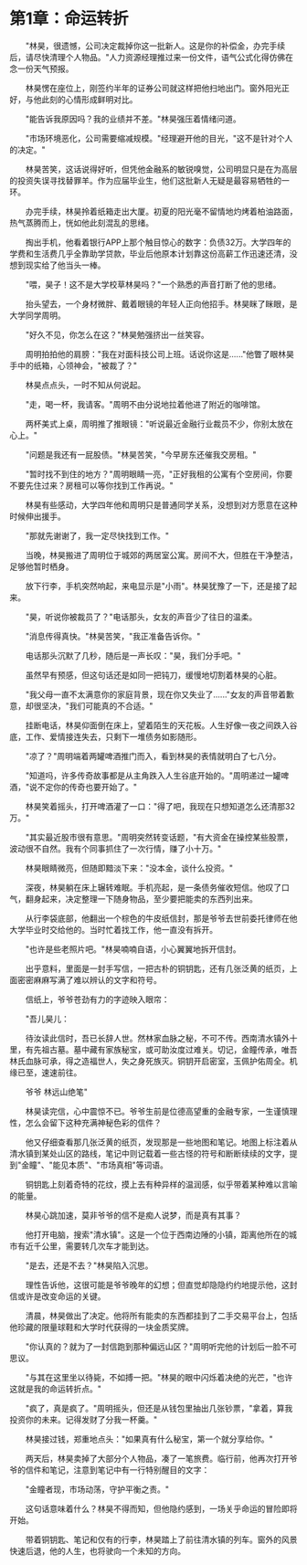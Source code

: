 # 第1章：命运转折

　　"林昊，很遗憾，公司决定裁掉你这一批新人。这是你的补偿金，办完手续后，请尽快清理个人物品。"人力资源经理推过来一份文件，语气公式化得仿佛在念一份天气预报。

　　林昊愣在座位上，刚签约半年的证券公司就这样把他扫地出门。窗外阳光正好，与他此刻的心情形成鲜明对比。

　　"能告诉我原因吗？我的业绩并不差。"林昊强压着情绪问道。

　　"市场环境恶化，公司需要缩减规模。"经理避开他的目光，"这不是针对个人的决定。"

　　林昊苦笑，这话说得好听，但凭他金融系的敏锐嗅觉，公司明显只是在为高层的投资失误寻找替罪羊。作为应届毕业生，他们这批新人无疑是最容易牺牲的一环。

　　办完手续，林昊拎着纸箱走出大厦。初夏的阳光毫不留情地灼烤着柏油路面，热气蒸腾而上，恍如他此刻混乱的思绪。

　　掏出手机，他看着银行APP上那个触目惊心的数字：负债32万。大学四年的学费和生活费几乎全靠助学贷款，毕业后他原本计划靠这份高薪工作迅速还清，没想到现实给了他当头一棒。

　　"喂，昊子！这不是大学校草林昊吗？"一个熟悉的声音打断了他的思绪。

　　抬头望去，一个身材微胖、戴着眼镜的年轻人正向他招手。林昊眯了眯眼，是大学同学周明。

　　"好久不见，你怎么在这？"林昊勉强挤出一丝笑容。

　　周明拍拍他的肩膀："我在对面科技公司上班。话说你这是......"他瞥了眼林昊手中的纸箱，心领神会，"被裁了？"

　　林昊点点头，一时不知从何说起。

　　"走，喝一杯，我请客。"周明不由分说地拉着他进了附近的咖啡馆。

　　两杯美式上桌，周明推了推眼镜："听说最近金融行业裁员不少，你别太放在心上。"

　　"问题是我还有一屁股债。"林昊苦笑，"今早房东还催我交房租。"

　　"暂时找不到住的地方？"周明眼睛一亮，"正好我租的公寓有个空房间，你要不要先住过来？房租可以等你找到工作再说。"

　　林昊有些感动，大学四年他和周明只是普通同学关系，没想到对方愿意在这种时候伸出援手。

　　"那就先谢谢了，我一定尽快找到工作。"

　　当晚，林昊搬进了周明位于城郊的两居室公寓。房间不大，但胜在干净整洁，足够他暂时栖身。

　　放下行李，手机突然响起，来电显示是"小雨"。林昊犹豫了一下，还是接了起来。

　　"昊，听说你被裁员了？"电话那头，女友的声音少了往日的温柔。

　　"消息传得真快。"林昊苦笑，"我正准备告诉你。"

　　电话那头沉默了几秒，随后是一声长叹："昊，我们分手吧。"

　　虽然早有预感，但这句话还是如同一把钝刀，缓慢地切割着林昊的心脏。

　　"我父母一直不太满意你的家庭背景，现在你又失业了......"女友的声音带着歉意，却很坚决，"我们可能真的不合适。"

　　挂断电话，林昊仰面倒在床上，望着陌生的天花板。人生好像一夜之间跌入谷底，工作、爱情接连失去，只剩下一堆债务如影随形。

　　"凉了？"周明端着两罐啤酒推门而入，看到林昊的表情就明白了七八分。

　　"知道吗，许多传奇故事都是从主角跌入人生谷底开始的。"周明递过一罐啤酒，"说不定你的传奇也要开始了。"

　　林昊笑着摇头，打开啤酒灌了一口："得了吧，我现在只想知道怎么还清那32万。"

　　"其实最近股市很有意思。"周明突然转变话题，"有大资金在操控某些股票，波动很不自然。我有个同事抓住了一次行情，赚了小十万。"

　　林昊眼睛微亮，但随即黯淡下来："没本金，谈什么投资。"

　　深夜，林昊躺在床上辗转难眠。手机亮起，是一条债务催收短信。他叹了口气，翻身起来，决定整理一下随身物品，至少要把能卖的东西列出来。

　　从行李袋底部，他翻出一个棕色的牛皮纸信封，那是爷爷去世前委托律师在他大学毕业时交给他的。当时忙着找工作，他一直没有拆开。

　　"也许是些老照片吧。"林昊喃喃自语，小心翼翼地拆开信封。

　　出乎意料，里面是一封手写信，一把古朴的铜钥匙，还有几张泛黄的纸页，上面密密麻麻写满了难以辨认的文字和符号。

　　信纸上，爷爷苍劲有力的字迹映入眼帘：

　　"吾儿昊儿：
  
　　待汝读此信时，吾已长辞人世。然林家血脉之秘，不可不传。西南清水镇外十里，有先祖古墓。墓中藏有家族秘宝，或可助汝度过难关。切记，金瞳传承，唯吾林氏血脉可承，得之造福世人，失之身死族灭。铜钥开启密室，玉佩护佑周全。机缘已至，速速前往。
  
　　爷爷 林远山绝笔"

　　林昊读完信，心中震惊不已。爷爷生前是位德高望重的金融专家，一生谨慎理性，怎么会留下这种充满神秘色彩的信件？

　　他又仔细查看那几张泛黄的纸页，发现那是一些地图和笔记。地图上标注着从清水镇到某处山区的路线，笔记中则记载着一些古怪的符号和断断续续的文字，提到"金瞳"、"能见本质"、"市场真相"等词语。

　　铜钥匙上刻着奇特的花纹，摸上去有种异样的温润感，似乎带着某种难以言喻的能量。

　　林昊心跳加速，莫非爷爷的信不是痴人说梦，而是真有其事？

　　他打开电脑，搜索"清水镇"。这是一个位于西南边陲的小镇，距离他所在的城市有近千公里，需要转几次车才能到达。

　　"是去，还是不去？"林昊陷入沉思。

　　理性告诉他，这很可能是爷爷晚年的幻想；但直觉却隐隐约约地提示他，这封信或许是改变命运的关键。

　　清晨，林昊做出了决定。他将所有能卖的东西都挂到了二手交易平台上，包括他珍藏的限量球鞋和大学时代获得的一块金质奖牌。

　　"你认真的？就为了一封信跑到那种偏远山区？"周明听完他的计划后一脸不可思议。

　　"与其在这里坐以待毙，不如搏一把。"林昊的眼中闪烁着决绝的光芒，"也许这就是我的命运转折点。"

　　"疯了，真是疯了。"周明摇头，但还是从钱包里抽出几张钞票，"拿着，算我投资你的未来。记得发财了分我一杯羹。"

　　林昊接过钱，郑重地点头："如果真有什么秘宝，第一个就分享给你。"

　　两天后，林昊卖掉了大部分个人物品，凑了一笔旅费。临行前，他再次打开爷爷的信件和笔记，注意到笔记中有一行特别醒目的文字：

　　"金瞳者现，市场动荡，守护平衡之责。"

　　这句话意味着什么？林昊不得而知，但他隐约感到，一场关乎命运的冒险即将开始。

　　带着铜钥匙、笔记和仅有的行李，林昊踏上了前往清水镇的列车。窗外的风景快速后退，他的人生，也将驶向一个未知的方向。 